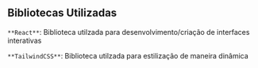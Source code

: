 ## Bibliotecas Utilizadas

`**React**`: Biblioteca utilzada para desenvolvimento/criação de interfaces interativas

`**TailwindCSS**`: Biblioteca utilzada para estilização de maneira dinâmica
